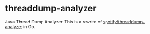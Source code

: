 # threaddump-analyzer

Java Thread Dump Analyzer. This is a rewrite of [spotify/threaddump-analyzer](https://github.com/spotify/threaddump-analyzer) in Go.

